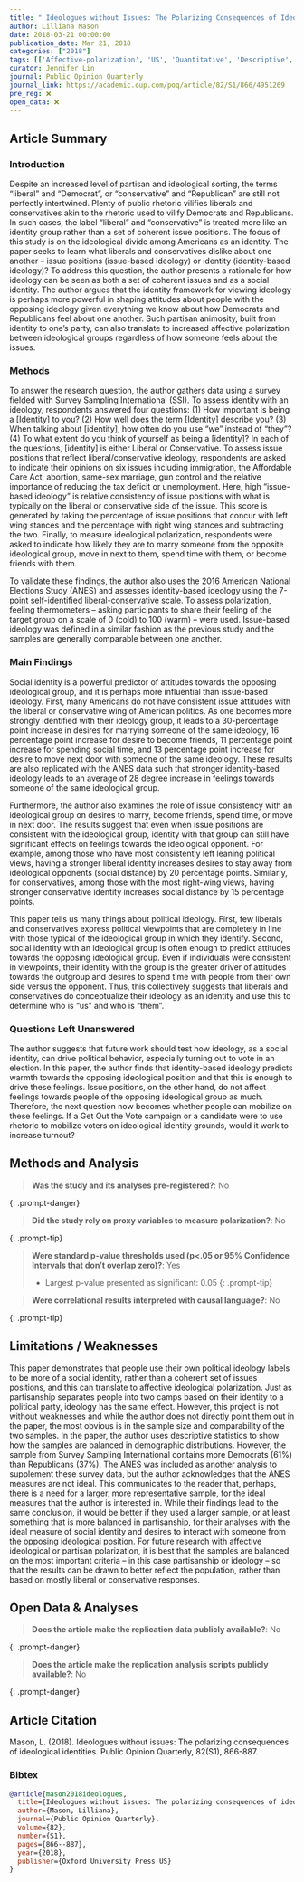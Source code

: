```yaml
---
title: " Ideologues without Issues: The Polarizing Consequences of Ideological Identities"
author: Lilliana Mason
date: 2018-03-21 00:00:00
publication_date: Mar 21, 2018
categories: ["2018"]
tags: [['Affective-polarization', 'US', 'Quantitative', 'Descriptive', 'ANES']]
curator: Jennifer Lin
journal: Public Opinion Quarterly
journal_link: https://academic.oup.com/poq/article/82/S1/866/4951269
pre_reg: ❌
open_data: ❌
---
```


## Article Summary

### Introduction

Despite an increased level of <span class="glosstag" data-key="Partisan">partisan</span> and ideological sorting, the terms “liberal” and “Democrat”, or “conservative” and “Republican” are still not perfectly intertwined. Plenty of public rhetoric vilifies liberals and conservatives akin to the rhetoric used to vilify Democrats and Republicans. In such cases, the label “liberal” and “conservative” is treated more like an identity group rather than a set of coherent issue positions. The focus of this study is on the ideological divide among Americans as an identity. The paper seeks to learn what liberals and conservatives dislike about one another – issue positions (issue-based <span class="glosstag" data-key="Ideology">ideology</span>) or identity (identity-based <span class="glosstag" data-key="Ideology">ideology</span>)? To address this question, the author presents a rationale for how <span class="glosstag" data-key="Ideology">ideology</span> can be seen as both a set of coherent issues and as a social identity. The author argues that the identity framework for viewing <span class="glosstag" data-key="Ideology">ideology</span> is perhaps more powerful in shaping attitudes about people with the opposing <span class="glosstag" data-key="Ideology">ideology</span> given everything we know about how Democrats and Republicans feel about one another. Such <span class="glosstag" data-key="Partisan">partisan</span> animosity, built from identity to one’s party, can also translate to increased <span class="glosstag" data-key="Affective Polarization">affective polarization</span> between ideological groups regardless of how someone feels about the issues. 

### Methods

To answer the research question, the author gathers data using a survey fielded with Survey Sampling International (SSI). To assess identity with an <span class="glosstag" data-key="Ideology">ideology</span>, respondents answered four questions: (1) How important is being a [Identity] to you? (2) How well does the term [Identity] describe you? (3) When talking about [identity], how often do you use “we” instead of “they”? (4) To what extent do you think of yourself as being a [identity]? In each of the questions, [identity] is either Liberal or Conservative. To assess issue positions that reflect liberal/conservative <span class="glosstag" data-key="Ideology">ideology</span>, respondents are asked to indicate their opinions on six issues including immigration, the Affordable Care Act, abortion, same-sex marriage, gun control and the relative importance of reducing the tax deficit or unemployment. Here, high “issue-based <span class="glosstag" data-key="Ideology">ideology</span>” is relative consistency of issue positions with what is typically on the liberal or conservative side of the issue. This score is generated by taking the percentage of issue positions that concur with left wing stances and the percentage with right wing stances and subtracting the two. Finally, to measure ideological polarization, respondents were asked to indicate how likely they are to marry someone from the opposite ideological group, move in next to them, spend time with them, or become friends with them. 

To validate these findings, the author also uses the 2016 American National Elections Study (<span class="glosstag" data-key="ANES">ANES</span>) and assesses identity-based <span class="glosstag" data-key="Ideology">ideology</span> using the 7-point self-identified liberal-conservative scale. To assess polarization, feeling thermometers – asking participants to share their feeling of the target group on a scale of 0 (cold) to 100 (warm) – were used. Issue-based <span class="glosstag" data-key="Ideology">ideology</span> was defined in a similar fashion as the previous study and the samples are generally comparable between one another.

### Main Findings

Social identity is a powerful predictor of attitudes towards the opposing ideological group, and it is perhaps more influential than issue-based <span class="glosstag" data-key="Ideology">ideology</span>. First, many Americans do not have consistent issue attitudes with the liberal or conservative wing of American politics. As one becomes more strongly identified with their <span class="glosstag" data-key="Ideology">ideology</span> group, it leads to a 30-percentage point increase in desires for marrying someone of the same <span class="glosstag" data-key="Ideology">ideology</span>, 16 percentage point increase for desire to become friends, 11 percentage point increase for spending social time, and 13 percentage point increase for desire to move next door with someone of the same <span class="glosstag" data-key="Ideology">ideology</span>. These results are also replicated with the <span class="glosstag" data-key="ANES">ANES</span> data such that stronger identity-based <span class="glosstag" data-key="Ideology">ideology</span> leads to an average of 28 degree increase in feelings towards someone of the same ideological group. 

Furthermore, the author also examines the role of issue consistency with an ideological group on desires to marry, become friends, spend time, or move in next door. The results suggest that even when issue positions are consistent with the ideological group, identity with that group can still have significant effects on feelings towards the ideological opponent. For example, among those who have most consistently left leaning political views, having a stronger liberal identity increases desires to stay away from ideological opponents (social distance) by 20 percentage points. Similarly, for conservatives, among those with the most right-wing views, having stronger conservative identity increases social distance by 15 percentage points.

This paper tells us many things about political <span class="glosstag" data-key="Ideology">ideology</span>. First, few liberals and conservatives express political viewpoints that are completely in line with those typical of the ideological group in which they identify. Second, social identity with an ideological group is often enough to predict attitudes towards the opposing ideological group. Even if individuals were consistent in viewpoints, their identity with the group is the greater driver of attitudes towards the outgroup and desires to spend time with people from their own side versus the opponent. Thus, this collectively suggests that liberals and conservatives do conceptualize their <span class="glosstag" data-key="Ideology">ideology</span> as an identity and use this to determine who is “us” and who is “them”.

### Questions Left Unanswered 

The author suggests that future work should test how <span class="glosstag" data-key="Ideology">ideology</span>, as a social identity, can drive political behavior, especially turning out to vote in an election. In this paper, the author finds that identity-based <span class="glosstag" data-key="Ideology">ideology</span> predicts warmth towards the opposing ideological position and that this is enough to drive these feelings. Issue positions, on the other hand, do not affect feelings towards people of the opposing ideological group as much. Therefore, the next question now becomes whether people can mobilize on these feelings. If a Get Out the Vote campaign or a candidate were to use rhetoric to mobilize voters on ideological identity grounds, would it work to increase turnout?

## Methods and Analysis

> **Was the study and its analyses pre-registered?**: No
> 
{: .prompt-danger}

> **Did the study rely on proxy variables to measure polarization?**: No
> 
{: .prompt-tip}


> **Were standard p-value thresholds used (p<.05 or 95% Confidence Intervals that don’t overlap zero)?**: Yes
>
> - Largest p-value presented as significant: 0.05
{: .prompt-tip}

> **Were correlational results interpreted with causal language?**: No
> 
{: .prompt-tip}

## Limitations / Weaknesses

This paper demonstrates that people use their own political <span class="glosstag" data-key="Ideology">ideology</span> labels to be more of a social identity, rather than a coherent set of issues positions, and this can translate to affective ideological polarization. Just as partisanship separates people into two camps based on their identity to a political party, <span class="glosstag" data-key="Ideology">ideology</span> has the same effect. However, this project is not without weaknesses and while the author does not directly point them out in the paper, the most obvious is in the sample size and comparability of the two samples. In the paper, the author uses descriptive statistics to show how the samples are balanced in demographic distributions. However, the sample from Survey Sampling International contains more Democrats (61%) than Republicans (37%). The <span class="glosstag" data-key="ANES">ANES</span> was included as another analysis to supplement these survey data, but the author acknowledges that the <span class="glosstag" data-key="ANES">ANES</span> measures are not ideal. This communicates to the reader that, perhaps, there is a need for a larger, more representative sample, for the ideal measures that the author is interested in. While their findings lead to the same conclusion, it would be better if they used a larger sample, or at least something that is more balanced in partisanship, for their analyses with the ideal measure of social identity and desires to interact with someone from the opposing ideological position. For future research with affective ideological or <span class="glosstag" data-key="Partisan">partisan</span> polarization, it is best that the samples are balanced on the most important criteria – in this case partisanship or <span class="glosstag" data-key="Ideology">ideology</span> – so that the results can be drawn to better reflect the population, rather than based on mostly liberal or conservative responses.

## Open Data & Analyses

> **Does the article make the replication data publicly available?**: No
> 
{: .prompt-danger}

> **Does the article make the replication analysis scripts publicly available?**: No
> 
{: .prompt-danger}



## Article Citation

Mason, L. (2018). Ideologues without issues: The polarizing consequences of ideological identities. Public Opinion Quarterly, 82(S1), 866-887.

### Bibtex

```bibtex
@article{mason2018ideologues,
  title={Ideologues without issues: The polarizing consequences of ideological identities},
  author={Mason, Lilliana},
  journal={Public Opinion Quarterly},
  volume={82},
  number={S1},
  pages={866--887},
  year={2018},
  publisher={Oxford University Press US}
}

```

